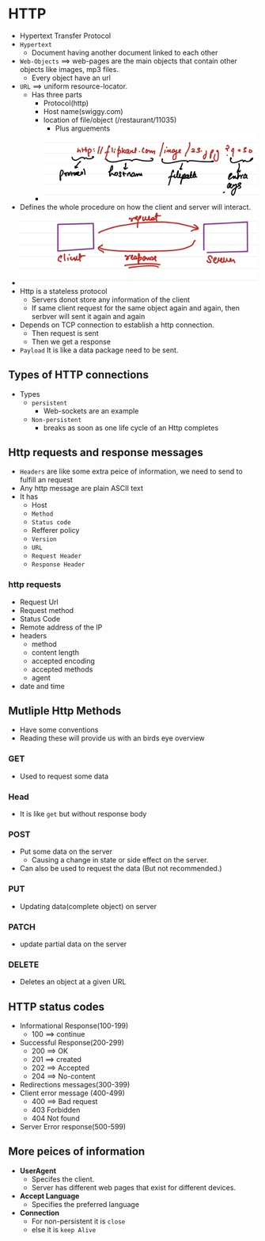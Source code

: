 # HTTP

- Hypertext Transfer Protocol
- `Hypertext`
  - Document having another document linked to each other
- `Web-Objects` ==> web-pages are the main objects that contain other objects like images, mp3 files.
  - Every object have an url
- `URL` ==> uniform resource-locator.
  - Has three parts
    - Protocol(http)
    - Host name(swiggy.com)
    - location of file/object (/restaurant/11035)
      - Plus arguements
    - ![url parts](./images/image-2.png)
- Defines the whole procedure on how the client and server will interact.
- ![alt text](./images/image-3.png)
- Http is a stateless protocol
  - Servers donot store any information of the client
  - If same client request for the same object again and again, then serbver will sent it again and again
- Depends on TCP connection to establish a http connection.
  - Then request is sent
  - Then we get a response
- `Payload` It is like a data package need to be sent.

## Types of HTTP connections

- Types
  - `persistent`
    - Web-sockets are an example
  - `Non-persistent`
    - breaks as soon as one life cycle of an Http completes

## Http requests and response messages

- `Headers` are like some extra peice of information, we need to send to fulfill an request
- Any http message are plain ASCII text
- It has
  - Host
  - `Method`
  - `Status code`
  - Refferer policy
  - `Version`
  - `URL`
  - `Request Header`
  - `Response Header`

### http requests

- Request Url
- Request method
- Status Code
- Remote address of the IP
- headers
  - method
  - content length
  - accepted encoding
  - accepted methods
  - agent
- date and time

## Mutliple Http Methods

- Have some conventions
- Reading these will provide us with an birds eye overview

### GET

- Used to request some data

### Head

- It is like `get` but without response body

### POST

- Put some data on the server
  - Causing a change in state or side effect on the server.
- Can also be used to request the data (But not recommended.)

### PUT

- Updating data(complete object) on server

### PATCH

- update partial data on the server

### DELETE

- Deletes an object at a given URL

## HTTP status codes

- Informational Response(100-199)
  - 100 ==> continue
- Successful Response(200-299)
  - 200 ==> OK
  - 201 ==> created
  - 202 ==> Accepted
  - 204 ==> No-content
- Redirections messages(300-399)
- Client error message (400-499)
  - 400 ==> Bad request
  - 403 Forbidden
  - 404 Not found
- Server Error response(500-599)

## More peices of information

- **UserAgent**
  - Specifes the client.
  - Server has different web pages that exist for different devices.
- **Accept Language**
  - Specifies the preferred language
- **Connection**
  - For non-persistent it is `close`
  - else it is `keep Alive`
